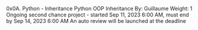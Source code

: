 0x0A. Python - Inheritance
Python
OOP
Inheritance
 By: Guillaume
 Weight: 1
 Ongoing second chance project - started Sep 11, 2023 6:00 AM, must end by Sep 14, 2023 6:00 AM
 An auto review will be launched at the deadline

